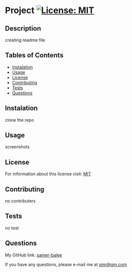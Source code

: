 
  # Project [![License: MIT](https://img.shields.io/badge/License-MIT-yellow.svg)](https://opensource.org/licenses/MIT)

  ## Description
   creating readme file

  ## Tables of Contents
  * [Instalation](#instalation)
  * [Usage](#usage)
  * [License](#license)
  * [Contributing](#contributing)
  * [Tests](#tests)
  * [Questions](#questions)
   
  ## Instalation
   clone the repo

  ## Usage
   screenshots
  
  ## License
   For information about this license visit: [MIT](https://opensource.org/licenses/MIT)

  ## Contributing
   no contributers

  ## Tests
   no test

  ## Questions
  My GitHub link: [samer-balee](https://github.com/samer-balee)

  If you have any questions, please e-mail me at smr@gm.com
